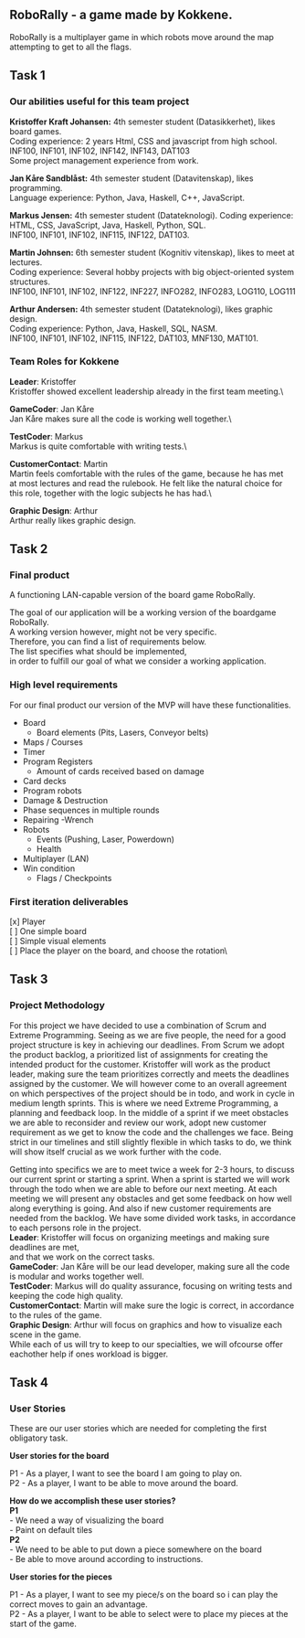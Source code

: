 ## RoboRally - a game made by Kokkene. 
RoboRally is a multiplayer game in which robots move around the map attempting to get to all the flags. 

## Task 1
### Our abilities useful for this team project
**Kristoffer Kraft Johansen:** 4th semester student (Datasikkerhet), likes board games.\
Coding experience: 2 years Html, CSS and javascript from high school.\
INF100, INF101, INF102, INF142, INF143, DAT103\
Some project management experience from work.

**Jan Kåre Sandblåst:** 4th semester student (Datavitenskap), likes programming. \
Language experience: Python, Java, Haskell, C++, JavaScript. 

**Markus Jensen:** 4th semester student (Datateknologi).
Coding experience: HTML, CSS, JavaScript, Java, Haskell, Python, SQL.\
INF100, INF101, INF102, INF115, INF122, DAT103.

**Martin Johnsen:** 6th semester student (Kognitiv vitenskap), likes to meet at lectures.\
Coding experience: Several hobby projects with big object-oriented system structures.\
INF100, INF101, INF102, INF122, INF227, INFO282, INFO283, LOG110, LOG111

**Arthur Andersen:** 4th semester student (Datateknologi), likes graphic design.\
Coding experience: Python, Java, Haskell, SQL, NASM.\
INF100, INF101, INF102, INF115, INF122, DAT103, MNF130, MAT101. 

### Team Roles for **Kokkene** 
**Leader**: Kristoffer\
Kristoffer showed excellent leadership already in the first team meeting.\

**GameCoder**: Jan Kåre\
Jan Kåre makes sure all the code is working well together.\

**TestCoder**: Markus\
Markus is quite comfortable with writing tests.\

**CustomerContact**: Martin\
Martin feels comfortable with the rules of the game, because he has met\
at most lectures and read the rulebook. He felt like the natural choice for\
this role, together with the logic subjects he has had.\

**Graphic Design**: Arthur\
Arthur really likes graphic design.

## Task 2
### Final product
A functioning LAN-capable version of the board game RoboRally. 

The goal of our application will be a working version of the boardgame RoboRally. \
A working version however, might not be very specific. \
Therefore, you can find a list of requirements below. \
The list specifies what should be implemented, \
in order to fulfill our goal of what we consider a working application.

### High level requirements
For our final product our version of the MVP will have these functionalities.
- Board
   - Board elements (Pits, Lasers, Conveyor belts)
 - Maps / Courses
 - Timer
 - Program Registers
   - Amount of cards received based on damage
 - Card decks
 - Program robots
 - Damage & Destruction
 - Phase sequences in multiple rounds
 - Repairing
    -Wrench
 - Robots
   - Events (Pushing, Laser, Powerdown)
   - Health
 - Multiplayer (LAN)
 - Win condition 
   - Flags / Checkpoints

### First iteration deliverables
[x] Player\
[ ] One simple board\
[ ] Simple visual elements\
[ ] Place the player on the board, and choose the rotation\

## Task 3 
### Project Methodology 
For this project we have decided to use a combination of Scrum and Extreme Programming. Seeing as we are five people,
the need for a good project structure is key in achieving our deadlines. From Scrum we adopt the product backlog, a prioritized 
list of assignments for creating the intended product for the customer. Kristoffer will work as the product leader, making sure
the team prioritizes correctly and meets the deadlines assigned by the customer. We will however come to an overall agreement
on which perspectives of the project should be in todo, and work in cycle in medium length sprints.
This is where we need Extreme Programming, a planning and feedback loop. In the middle of a sprint if we meet obstacles
we are able to reconsider and review our work, adopt new customer requirement as we get to know the code and the challenges we 
face. Being strict in our timelines and still slightly flexible in which tasks to do, we think will show itself crucial as we work 
further with the code. 

Getting into specifics we are to meet twice a week for 2-3 hours, to discuss our current sprint or starting a sprint. When a sprint
is started we will work through the todo when we are able to before our next meeting. At each meeting we will present any obstacles
and get some feedback on how well along everything is going. And also if new customer requirements are needed from the backlog.
We have some divided work tasks, in accordance to each persons role in the project.\
**Leader**: Kristoffer will focus on organizing meetings and making sure deadlines are met,\
and that we work on the correct tasks.\
**GameCoder**: Jan Kåre will be our lead developer, making sure all the code is modular and works together well.\
**TestCoder**: Markus will do quality assurance, focusing on writing tests and keeping the code high quality.\
**CustomerContact**: Martin will make sure the logic is correct, in accordance to the rules of the game.\
**Graphic Design**: Arthur will focus on graphics and how to visualize each scene in the game.\
While each of us will try to keep to our specialties, we will ofcourse offer eachother help if ones workload is bigger.

## Task 4 
### User Stories
These are our user stories which are needed for completing the first obligatory task.

**User stories for the board**

P1 - As a player, I want to see the board I am going to play on.\
P2 - As a player, I want to be able to move around the board.

**How do we accomplish these user stories?**\
**P1**\
    - We need a way of visualizing the board\
    - Paint on default tiles\
**P2**\
    - We need to be able to put down a piece somewhere on the board\
    - Be able to move around according to instructions.

**User stories for the pieces**

P1 - As a player, I want to see my piece/s on the board so i can play the correct moves to gain an advantage.\
P2 - As a player, I want to be able to select were to place my pieces at the start of the game.
